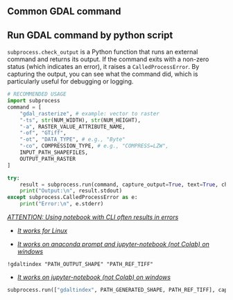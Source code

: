 ## Common GDAL command

## Run GDAL command by python script

`subprocess.check_output` is a Python function that runs an external command and returns its output. If the command exits with a non-zero status (which indicates an error), it raises a `CalledProcessError`. By capturing the output, you can see what the command did, which is particularly useful for debugging or logging.

```python
# RECOMMENDED USAGE
import subprocess
command = [
    "gdal_rasterize", # example: vector to raster
    "-ts", str(NUM_WIDTH), str(NUM_HEIGHT),
    "-a", RASTER_VALUE_ATTRIBUTE_NAME,
    "-of", "GTiff",
    "-ot", "DATA_TYPE", # e.g., "Byte"
    "-co", COMPRESSION_TYPE, # e.g., "COMPRESS=LZW",
    INPUT_PATH_SHAPEFILES,
    OUTPUT_PATH_RASTER
]

try:
    result = subprocess.run(command, capture_output=True, text=True, check=True)
    print("Output:\n", result.stdout)
except subprocess.CalledProcessError as e:
    print("Error:\n", e.stderr)
```

<u>*ATTENTION: Using notebook with CLI often results in errors*</u>

- <u>*It works for Linux*</u>

- <u>*It works on anaconda prompt and jupyter-notebook (not Colab) on windows*</u>

```shell
!gdaltindex "PATH_OUTPUT_SHAPE" "PATH_REF_TIFF"
```

- <u>*It works on  jupyter-notebook (not Colab) on windows*</u>

```python
subprocess.run(["gdaltindex", PATH_GENERATED_SHAPE, PATH_REF_TIFF], capture_output=True, text=True, check=True, shell=True)
```

